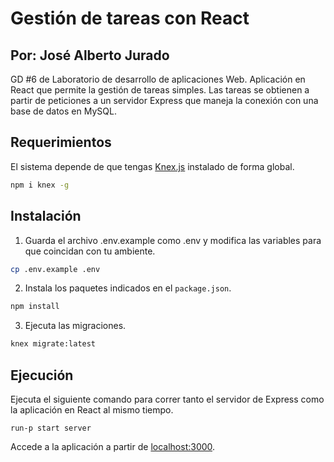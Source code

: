 # Gestión de tareas con React
## Por: José Alberto Jurado

GD #6 de Laboratorio de desarrollo de aplicaciones Web.
Aplicación en React que permite la gestión de tareas
simples. Las tareas se obtienen a partir de peticiones
a un servidor Express que maneja la conexión con una base
de datos en MySQL.

## Requerimientos

El sistema depende de que tengas [Knex.js](http://knexjs.org/) instalado de forma global.

```bash
npm i knex -g
```

## Instalación

1. Guarda el archivo .env.example como .env y modifica las variables para que coincidan con tu ambiente.

```bash
cp .env.example .env
```

2. Instala los paquetes indicados en el `package.json`.

```bash
npm install
```

3. Ejecuta las migraciones.

```bash
knex migrate:latest
```

## Ejecución

Ejecuta el siguiente comando para correr tanto el servidor
de Express como la aplicación en React al mismo tiempo.

```
run-p start server
```

Accede a la aplicación a partir de [localhost:3000](http://localhost:3000/).